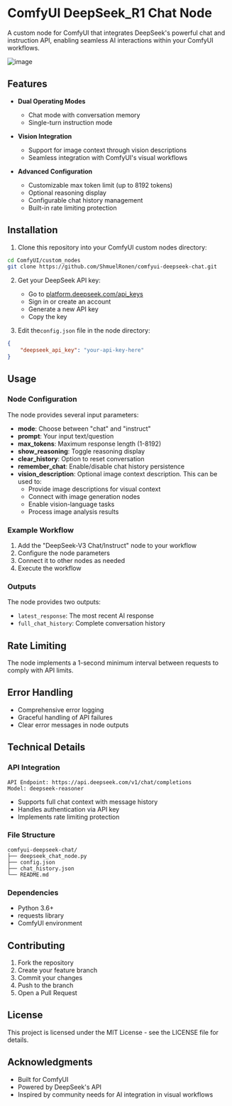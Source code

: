 # ComfyUI DeepSeek_R1 Chat Node

A custom node for ComfyUI that integrates DeepSeek's powerful chat and instruction API, enabling seamless AI interactions within your ComfyUI workflows.

![image](https://github.com/user-attachments/assets/ea6c65e6-2fde-4450-8c7c-b117efb965b7)

## Features

- **Dual Operating Modes**
  - Chat mode with conversation memory
  - Single-turn instruction mode
  
- **Vision Integration**
  - Support for image context through vision descriptions
  - Seamless integration with ComfyUI's visual workflows

- **Advanced Configuration**
  - Customizable max token limit (up to 8192 tokens)
  - Optional reasoning display
  - Configurable chat history management
  - Built-in rate limiting protection

## Installation

1. Clone this repository into your ComfyUI custom nodes directory:
```bash
cd ComfyUI/custom_nodes
git clone https://github.com/ShmuelRonen/comfyui-deepseek-chat.git
```

2. Get your DeepSeek API key:
   - Go to [platform.deepseek.com/api_keys](https://platform.deepseek.com/)
   - Sign in or create an account
   - Generate a new API key
   - Copy the key

3. Edit the`config.json` file in the node directory:
```json
{
    "deepseek_api_key": "your-api-key-here"
}
```

## Usage

### Node Configuration

The node provides several input parameters:

- **mode**: Choose between "chat" and "instruct"
- **prompt**: Your input text/question
- **max_tokens**: Maximum response length (1-8192)
- **show_reasoning**: Toggle reasoning display
- **clear_history**: Option to reset conversation
- **remember_chat**: Enable/disable chat history persistence
- **vision_description**: Optional image context description. This can be used to:
  - Provide image descriptions for visual context
  - Connect with image generation nodes
  - Enable vision-language tasks
  - Process image analysis results

### Example Workflow

1. Add the "DeepSeek-V3 Chat/Instruct" node to your workflow
2. Configure the node parameters
3. Connect it to other nodes as needed
4. Execute the workflow

### Outputs

The node provides two outputs:
- `latest_response`: The most recent AI response
- `full_chat_history`: Complete conversation history

## Rate Limiting

The node implements a 1-second minimum interval between requests to comply with API limits.

## Error Handling

- Comprehensive error logging
- Graceful handling of API failures
- Clear error messages in node outputs

## Technical Details

### API Integration
```
API Endpoint: https://api.deepseek.com/v1/chat/completions
Model: deepseek-reasoner
```
- Supports full chat context with message history
- Handles authentication via API key
- Implements rate limiting protection

### File Structure
```
comfyui-deepseek-chat/
├── deepseek_chat_node.py
├── config.json
├── chat_history.json
└── README.md
```

### Dependencies
- Python 3.6+
- requests library
- ComfyUI environment

## Contributing

1. Fork the repository
2. Create your feature branch
3. Commit your changes
4. Push to the branch
5. Open a Pull Request

## License

This project is licensed under the MIT License - see the LICENSE file for details.

## Acknowledgments

- Built for ComfyUI
- Powered by DeepSeek's API
- Inspired by community needs for AI integration in visual workflows
